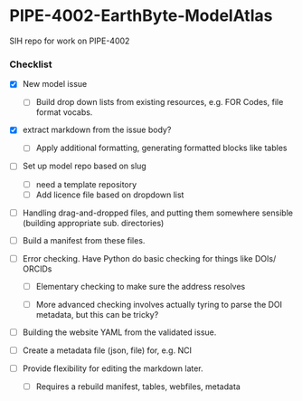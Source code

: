 # PIPE-4002-EarthByte-ModelAtlas
SIH repo for work on PIPE-4002


### Checklist

- [x] New model issue
  - [ ] Build drop down lists from existing resources, e.g. FOR Codes, file format vocabs.
- [x] extract markdown from the issue body? 
  - [ ] Apply additional formatting, generating formatted blocks like tables
- [ ] Set up model repo based on slug
  - [ ] need a template repository
  - [ ] Add licence file based on dropdown list

- [ ]  Handling drag-and-dropped files, and putting them somewhere sensible (building appropriate sub. directories)
- [ ] Build a manifest from these files. 

- [ ] Error checking. Have Python do basic checking for things like DOIs/ ORCIDs 

  - [ ] Elementary checking to make sure the address resolves

  - [ ] More advanced checking involves actually tyring to parse the DOI metadata, but this can be tricky?

- [ ] Building the website YAML from the validated issue.
- [ ] Create a metadata file (json, file) for, e.g. NCI 
- [ ] Provide flexibility for editing the markdown later. 
  - [ ] Requires a rebuild manifest, tables, webfiles, metadata
